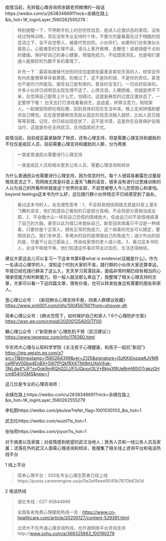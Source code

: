 

疫情当前，先转载心理咨询师余婧老师微博的一段话https://weibo.com/u/2638346691?nick=余婧在路上&is_hot=1#_loginLayer_1580262555279：

> 特别提醒一下，不停刷手机上的创伤性信息，是进入应激状态的表现。没有经过特殊训练，背后没有专业支持的个体，不要大剂量暴露在过于残酷的信息流之下，会不自觉卷入，被替代性创伤。小伙伴们，如果你们也有类似头昏恶心，心脏难受的生理不适，请马上离开微博，去睡觉！或者随便干点别的缓缓。保护好自己的身心健康，增强免疫力，不给国家添乱，也是咱们普通人能做好的为数不多的事情了。
>
> 补充一下：最容易被替代创伤的往往是那些最善良柔软天真的人，经常会伴有内疚羞愧等幸存者罪感。别难过了，这不是你的错，不是你的责任，甚至也不是你力所能及。接受自己是有限的。善良的宝宝们，一切会好起来的。许多小伙伴已经明显出现生理不适了，心悸流泪，入睡困难，但就是停不下来，总觉得自己能帮上什么忙，怕错过。这就是典型的过度应激状态了，一定要停下喔！
> 白天去打打游戏看看综艺，追追星，转移注意力，陪陪家人，一起做饭照顾吃喝拉撒，回到具体的现实生活中来。晚上定闹钟强制要求自己睡觉。实在是想要刷信息就从固定的信息流输入就好，比如人民日报等等官媒。记住，你已经出现症状了，这不是冷漠，这是你在自我保护自我治疗。这就是你在支持武汉，支持国家的方式。

疫情当前，目前疫区最紧缺除了物资，还有心理支持，但是需要心理支持和援助的不仅仅是疫区人员，目前需要心理支持和援助的人群，分为两类

> 一类是普通民众需要进行心理支持
>
> 一类是疫区人员和相关医务公务人员，需要心理咨询和倾诉

为什么普通民众也需要进行心理支持，因为信息时代，每个人很容易暴露在过量疫情信息流之下，而网络尤其是抖音上漫天飞舞的谣言，很多没有进行过思维训练的人以为自己的所看所听就是这个世界的全部，不自觉被卷入今儿恐慌担心和害怕。beyond feelings这本书为什么好，这位践行群小伙伴杨志平已经感受到了益处。

> 看过这本书的人，会去理性思考：1、不会轻易相信网络尤其是抖音上漫天飞舞的谣言，他们知道自己看到的只是部分真相，不会将部分真相当成全部。2、不会像大众一样将自己恐慌的情绪放大，任由自己的不良情绪填满了自己的大脑，甚至以此为借口来放纵自己。新型冠状病毒只不过是一种病毒，只要你是个正常人，拥有正常的免疫力，这个病毒你完全可以搞定，要相信自己。我们多休息，多喝水的目的是增强自己的免疫力；减少外出的目的是，尽量不让自己感染上，传染给家里的老人或小孩。3、看过这本书的人，会该干嘛就干嘛，他们知道这件事迟早会过去的，生活还得继续。

建议大家这会儿可以复习一下这本书第6章what is evidence(证据是什么)，作为一名读过心理学的人，深知这个时刻大家的不易，践行群的小伙伴大家还算幸运，毕竟已经在践行群呆了这么久，天天学习耳濡目染，面临非常时期已经有相当的心理承受能力和判断能力。但一般人就没那么幸运了，我整理了相关心理支持的文章，大家可以看一下这四篇文章，很有价值，也可以转发给身边有需要的朋友和家人。

壹心理公众号： 《新冠肺炎心理支持手册，四类人群建议收藏》 https://www.xinli001.com/info/100456760?from=shouye-dh

简单心理公众号：《肺炎恐慌下，如何保护自己和家人？6个心理防护方案》 https://wxn.qq.com/cmsid/20200125A0GITF00

糖心理公众号：《“新型肺炎”心理危机干预（武汉建议）》https://www.twoeggz.com/info/176360.html

华东师大心理与认知科学学院《关注孩子心理健康，和孩子一起抗“新冠”》 https://mp.weixin.qq.com/s?src=11&timestamp=1580264399&ver=2125&signature=jSzKKj0ozawAJVMRceRPeV00bq4EnBX*59I7fPQkfRX4TNt9mUXeV4gk-7AtLde4*iJF*syOok9mRQhQ2LUF0JQpsvI3LV*Bkjq3f8UeBnH6I5OTrakzGHcm854iVGMS&new=1

这几位是专业的心理咨询师：

余婧在路上https://weibo.com/u/2638346691?nick=余婧在路上&is_hot=1#_loginLayer_1580262555279

李松蔚https://weibo.com/pkulsw?refer_flag=1001030103_&is_hot=1

武志红https://weibo.com/wuzii?is_hot=1

张怡筠https://weibo.com/yiyun?is_hot=1



对于病患以及家属；对疫情感到绝望的武汉当地人；医务人员和一线公务人员及家属；流落在外的武汉人亟需心理咨询和倾诉，我搜集了相关线上咨询平台和电话热线平台

1 线上平台

> 简单心理平台：300名专业心理志愿者已经上线https://posts.careerengine.us/p/5e2ef4eee9045b7870b63b1d

2 电话热线

> 湖北专线：027-85844666
>
> 全国各省免费心理援助热线一览：https://www.cn-healthcare.com/article/20200127/content-529391.html
>
>  北师大不仅开通心理咨询热线，也开通网络平台咨询支持http://www.sohu.com/a/369325663_100190279






